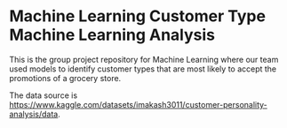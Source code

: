 # Machine Learning Customer Type Machine Learning Analysis
This is the group project repository for Machine Learning where our team used models to identify customer types that are most likely to accept the promotions of a grocery store.

The data source is https://www.kaggle.com/datasets/imakash3011/customer-personality-analysis/data. 
